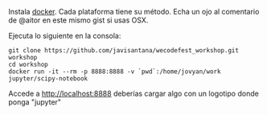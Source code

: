 Instala [docker](https://www.docker.com/). Cada plataforma tiene su método. Echa un ojo al comentario de @aitor en este mismo gist si usas OSX.

Ejecuta lo siguiente en la consola:

```
git clone https://github.com/javisantana/wecodefest_workshop.git workshop
cd workshop
docker run -it --rm -p 8888:8888 -v `pwd`:/home/jovyan/work jupyter/scipy-notebook
```

Accede a [http://localhost:8888](http://localhost:8888) deberías cargar algo con un logotipo donde ponga "jupyter"
